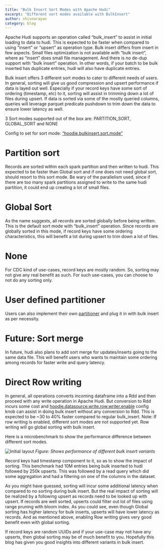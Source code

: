 ```yaml
---
title: "Bulk Insert Sort Modes with Apache Hudi"
excerpt: "Different sort modes available with BulkInsert"
author: shivnarayan
category: blog
---
```


Apache Hudi supports an operation called “bulk_insert” to assist in initial loading to data to hudi. This is expected 
to be faster when compared to using “insert” or “upsert” as operation type. Bulk insert differs from insert in few 
aspects. Small files optimization is not available with “bulk insert”, where as “insert” does small file management. 
And there is no de-dup support with “bulk insert” operation. In other words, if your batch to be bulk inserted has 
duplicate entries, hudi will also have duplicate entries.

Bulk insert offers 3 different sort modes to cater to different needs of users. In general, sorting will give us 
good compression and upsert performance if data is layed out well. Especially if your record keys have some sort of 
ordering (timestamp, etc) to it, sorting will assist in trimming down a lot of files during upsert. If data is sorted 
via some of the mostly queried columns, queries will leverage parquet predicate pushdown to trim down the data to 
ensure lower latency as well.

3 Sort modes supported out of the box are: PARTITION_SORT, GLOBAL_SORT and NONE

Config to set for sort mode: [“hoodie.bulkinsert.sort.mode”](https://hudi.apache.org/docs/configurations.html#withBulkInsertSortMode)

# Partition sort

Records are sorted within each spark partition and then written to hudi. This expected to be faster than Global sort 
and if one does not need global sort, should resort to this sort mode. Be wary of the parallelism used, since if there 
are too many spark partitions assigned to write to the same hudi partition, it could end up creating a lot of small files.

# Global Sort

As the name suggests, all records are sorted globally before being written. This is the default sort mode with 
“bulk_insert” operation. Since records are globally sorted in this mode, if record keys have some ordering characteristics,
this will benefit a lot during upsert to trim down a lot of files.

# None

For CDC kind of use-cases, record keys are mostly random. So, sorting may not give any real benefit as such. For 
such use-cases, you can choose to not do any sorting only.

# User defined partitioner

Users can also implement their own [partitioner](https://github.com/apache/hudi/blob/master/hudi-client/hudi-client-common/src/main/java/org/apache/hudi/table/BulkInsertPartitioner.java)
and plug it in with bulk insert as per necessity.

# Future: Sort merge

In future, hudi also plans to add sort merge for updates/inserts going to the same data file. This will benefit users
who wants to maintain some ordering among records for faster write and query latency.

# Direct Row writing

In general, all operations converts incoming dataframe into a Rdd<HoodieRecodPayload> and then proceed with any write 
operation in Apache Hudi. But conversion to Rdd incurs some cost and 
[hoodie.datasource.write.row.writer.enable](https://hudi.apache.org/docs/configurations.html#ENABLE_ROW_WRITER_OPT_KEY) 
config knob can assist in doing bulk insert without any conversion to Rdd. This is expected to be ~30 to 40% faster compared 
to regular bulk_insert.
Note: If row writing is enabled, different sort modes are not supported yet. Row writing will go global sorting with bulk insert.

Here is a microbenchmark to show the performance difference between different sort modes.

![Initial layout](/assets/images/blog/bulk_insert_sort_modes.png)
_Figure: Shows performance of different bulk insert variants_

Record keys had timestamp component to it, so as to show the impact of sorting. This benchmark had 10M entries being 
bulk inserted to hudi followed by 250k upserts. This was followed by a read query which did some aggregation and had a 
filtering on one of the columns in the dataset. 

As you might have guessed, sorting will incur some additional latency when compared to no sorting during bulk insert.
But the real impact of sorting will be realized by a following upsert as records need to be looked up with upsert. If 
records are well sorted, upserts could filter out lot of files using range pruning with bloom index. As you could see, 
even though Global sorting has higher latency for bulk inserts, upserts will have lower latency as records. And as 
mentioned above, enabling Row writing gives very good benefit even with global sorting. 

If record keys are random UUIDs and if your use-case may not have any upserts, then global sorting may be of much 
benefit to you. Hopefully this blog has given you good insights into different variants in bulk insert. 








